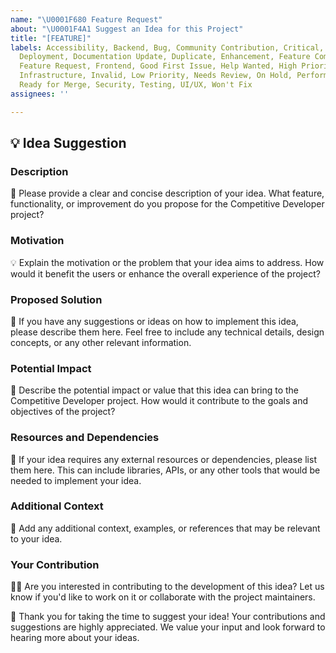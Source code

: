 ```yaml
---
name: "\U0001F680 Feature Request"
about: "\U0001F4A1 Suggest an Idea for this Project"
title: "[FEATURE]"
labels: Accessibility, Backend, Bug, Community Contribution, Critical, Data Management,
  Deployment, Documentation Update, Duplicate, Enhancement, Feature Compatibility,
  Feature Request, Frontend, Good First Issue, Help Wanted, High Priority, In Progress,
  Infrastructure, Invalid, Low Priority, Needs Review, On Hold, Performance, Question,
  Ready for Merge, Security, Testing, UI/UX, Won't Fix
assignees: ''

---
```


## 💡 Idea Suggestion

### Description

📝 Please provide a clear and concise description of your idea. What feature, functionality, or improvement do you propose for the Competitive Developer project?

### Motivation

💡 Explain the motivation or the problem that your idea aims to address. How would it benefit the users or enhance the overall experience of the project?

### Proposed Solution

🔧 If you have any suggestions or ideas on how to implement this idea, please describe them here. Feel free to include any technical details, design concepts, or any other relevant information.

### Potential Impact

🌟 Describe the potential impact or value that this idea can bring to the Competitive Developer project. How would it contribute to the goals and objectives of the project?

### Resources and Dependencies

🔗 If your idea requires any external resources or dependencies, please list them here. This can include libraries, APIs, or any other tools that would be needed to implement your idea.

### Additional Context

📎 Add any additional context, examples, or references that may be relevant to your idea.

### Your Contribution

🙋‍♂️ Are you interested in contributing to the development of this idea? Let us know if you'd like to work on it or collaborate with the project maintainers.

🌟 Thank you for taking the time to suggest your idea! Your contributions and suggestions are highly appreciated. We value your input and look forward to hearing more about your ideas.
